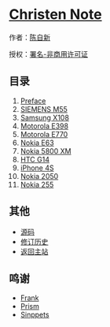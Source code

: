 # [Christen Note]()

作者：[陈自新](http://chenzixin.com)

授权：<a rel="license" href="http://creativecommons.org/licenses/by-nc/4.0/">署名-非商用许可证</a>

## 目录
1. [Preface](#README)
1. [SIEMENS M55](#docs/siemens-m55)
1. [Samsung X108](#docs/samsung-x108)
1. [Motorola E398](#docs/motorola-e398)
1. [Motorola E770](#docs/motorola-e770)
1. [Nokia E63](#docs/nokia-e63)
1. [Nokia 5800 XM](#docs/nokia-5800-xm)
1. [HTC G14](#docs/htc-g14)
1. [iPhone 4S](#docs/iphone-4s)
1. [Nokia 2050](#docs/nokia-2050)
1. [Nokia 255](#docs/nokia-255)

## 其他
- [源码](https://github.com/hiclick/hiclick.github.com)
- [修订历史](https://github.com/hiclick/hiclick.github.com/graphs/commit-activity)
- [返回主站](http://git.christen.cn)

## 鸣谢
- [Frank](http://www.ruanyifeng.com/home.html)
- [Prism](/lab/tool/prism.html)
- [Sinppets](http://git.christen.cn/lab/tool/sinppets.html)
